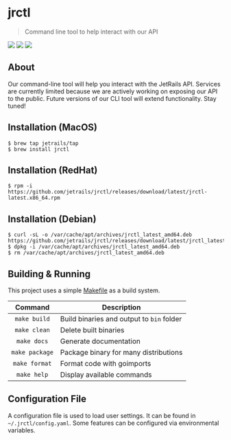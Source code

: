 # jrctl
> Command line tool to help interact with our API

![](https://img.shields.io/badge/License-JetRails_License-green.svg?style=for-the-badge&labelColor=89BA40&color=282F38)
![](https://img.shields.io/badge/Version-2.1.3-green.svg?style=for-the-badge&labelColor=89BA40&color=282F38)
![](https://img.shields.io/badge/OS-MacOS/Linux-green.svg?style=for-the-badge&labelColor=89BA40&color=282F38)

## About

Our command-line tool will help you interact with the JetRails API. Services are currently limited because we are actively working on exposing our API to the public. Future versions of our CLI tool will extend functionality. Stay tuned!

## Installation (MacOS)

```shell
$ brew tap jetrails/tap
$ brew install jrctl
```

## Installation (RedHat)

```shell
$ rpm -i https://github.com/jetrails/jrctl/releases/download/latest/jrctl-latest.x86_64.rpm
```

## Installation (Debian)

```shell
$ curl -sL -o /var/cache/apt/archives/jrctl_latest_amd64.deb https://github.com/jetrails/jrctl/releases/download/latest/jrctl_latest_amd64.deb
$ dpkg -i /var/cache/apt/archives/jrctl_latest_amd64.deb
$ rm /var/cache/apt/archives/jrctl_latest_amd64.deb
```

## Building & Running

This project uses a simple [Makefile](./Makefile) as a build system.

|     Command    | Description                               |
|:--------------:|-------------------------------------------|
|  `make build`  | Build binaries and output to `bin` folder |
|  `make clean`  | Delete built binaries                     |
|  `make docs`   | Generate documentation                    |
| `make package` | Package binary for many distributions     |
| `make format`  | Format code with goimports                |
|  `make help`   | Display available commands                |

## Configuration File

A configuration file is used to load user settings. It can be found in `~/.jrctl/config.yaml`. Some features can be configured via environmental variables.
